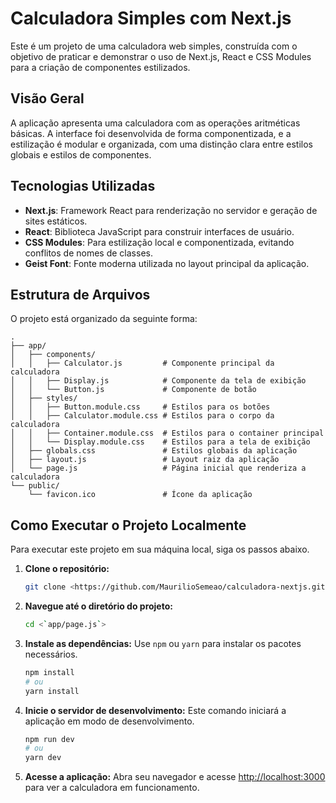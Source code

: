 
# Calculadora Simples com Next.js

Este é um projeto de uma calculadora web simples, construída com o objetivo de praticar e demonstrar o uso de Next.js, React e CSS Modules para a criação de componentes estilizados.

## Visão Geral

A aplicação apresenta uma calculadora com as operações aritméticas básicas. A interface foi desenvolvida de forma componentizada, e a estilização é modular e organizada, com uma distinção clara entre estilos globais e estilos de componentes.

## Tecnologias Utilizadas

  * **Next.js**: Framework React para renderização no servidor e geração de sites estáticos.
  * **React**: Biblioteca JavaScript para construir interfaces de usuário.
  * **CSS Modules**: Para estilização local e componentizada, evitando conflitos de nomes de classes.
  * **Geist Font**: Fonte moderna utilizada no layout principal da aplicação.

## Estrutura de Arquivos

O projeto está organizado da seguinte forma:

```
.
├── app/
│   ├── components/
│   │   ├── Calculator.js         # Componente principal da calculadora
│   │   ├── Display.js            # Componente da tela de exibição
│   │   └── Button.js             # Componente de botão
│   ├── styles/
│   │   ├── Button.module.css     # Estilos para os botões
│   │   ├── Calculator.module.css # Estilos para o corpo da calculadora
│   │   ├── Container.module.css  # Estilos para o container principal
│   │   └── Display.module.css    # Estilos para a tela de exibição
│   ├── globals.css               # Estilos globais da aplicação
│   ├── layout.js                 # Layout raiz da aplicação
│   └── page.js                   # Página inicial que renderiza a calculadora
└── public/
    └── favicon.ico               # Ícone da aplicação
```

## Como Executar o Projeto Localmente

Para executar este projeto em sua máquina local, siga os passos abaixo.

1.  **Clone o repositório:**

    ```bash
    git clone <https://github.com/MaurilioSemeao/calculadora-nextjs.git>
    ```

2.  **Navegue até o diretório do projeto:**

    ```bash
    cd <`app/page.js`>
    ```

3.  **Instale as dependências:**
    Use `npm` ou `yarn` para instalar os pacotes necessários.

    ```bash
    npm install
    # ou
    yarn install
    ```

4.  **Inicie o servidor de desenvolvimento:**
    Este comando iniciará a aplicação em modo de desenvolvimento.

    ```bash
    npm run dev
    # ou
    yarn dev
    ```

5.  **Acesse a aplicação:**
    Abra seu navegador e acesse [http://localhost:3000](http://localhost:3000) para ver a calculadora em funcionamento.